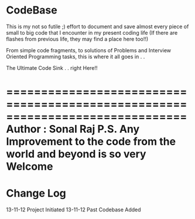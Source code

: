 CodeBase
=============
This is my not so futile ;) effort to document and save almost every piece of small to big code that I encounter in my present coding life (If there are flashes from previous life, they may find a place here too!!) 

From simple code fragments, to solutions of Problems and Interview Oriented Programming tasks, this is where it all goes in . . 

The Ultimate Code Sink . . right Here!!

==============================================================================
Author : Sonal Raj
P.S. Any Improvement to the code from the world and beyond is so very Welcome
==============================================================================
Change Log
===========
13-11-12 Project Initiated
13-11-12 Past Codebase Added
